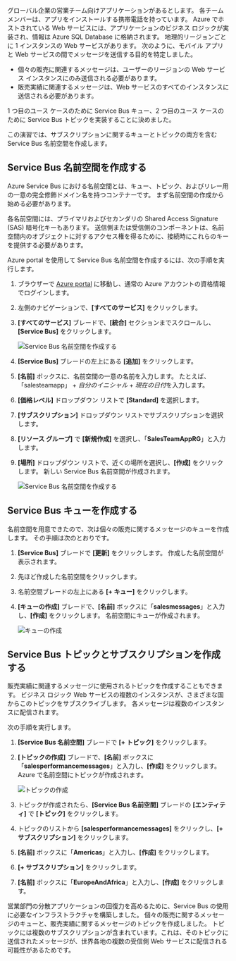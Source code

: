 グローバル企業の営業チーム向けアプリケーションがあるとします。 各チーム メンバーは、アプリをインストールする携帯電話を持っています。 Azure でホストされている Web サービスには、アプリケーションのビジネス ロジックが実装され、情報は Azure SQL Database に格納されます。 地理的リージョンごとに 1 インスタンスの Web サービスがあります。 次のように、モバイル アプリと Web サービスの間でメッセージを送信する目的を特定しました。

- 個々の販売に関連するメッセージは、ユーザーのリージョンの Web サービス インスタンスにのみ送信される必要があります。
- 販売実績に関連するメッセージは、Web サービスのすべてのインスタンスに送信される必要があります。

1 つ目のユース ケースのために Service Bus キュー、2 つ目のユース ケースのために Service Bus トピックを実装することに決めました。

この演習では、サブスクリプションに関するキューとトピックの両方を含む Service Bus 名前空間を作成します。

## <a name="create-a-service-bus-namespace"></a>Service Bus 名前空間を作成する

Azure Service Bus における名前空間とは、キュー、トピック、およびリレー用の一意の完全修飾ドメイン名を持つコンテナーです。 まず名前空間の作成から始める必要があります。

各名前空間には、プライマリおよびセカンダリの Shared Access Signature (SAS) 暗号化キーもあります。 送信側または受信側のコンポーネントは、名前空間内のオブジェクトに対するアクセス権を得るために、接続時にこれらのキーを提供する必要があります。

Azure portal を使用して Service Bus 名前空間を作成するには、次の手順を実行します。

1. ブラウザーで [Azure portal](https://portal.azure.com/) に移動し、通常の Azure アカウントの資格情報でログインします。

1. 左側のナビゲーションで、**[すべてのサービス]** をクリックします。

1. **[すべてのサービス]** ブレードで、**[統合]** セクションまでスクロールし、**[Service Bus]** をクリックします。

    ![Service Bus 名前空間を作成する](../media-draft/3-create-namespace-1.png)

1. **[Service Bus]** ブレードの左上にある **[追加]** をクリックします。

1. **[名前]** ボックスに、名前空間の一意の名前を入力します。 たとえば、「salesteamapp」 + *自分のイニシャル* + *現在の日付*を入力します。

1. **[価格レベル]** ドロップダウン リストで **[Standard]** を選択します。

1. **[サブスクリプション]** ドロップダウン リストでサブスクリプションを選択します。

1. **[リソース グループ]** で **[新規作成]** を選択し、「**SalesTeamAppRG**」と入力します。

1. **[場所]** ドロップダウン リストで、近くの場所を選択し、**[作成]** をクリックします。 新しい Service Bus 名前空間が作成されます。

    ![Service Bus 名前空間を作成する](../media-draft/3-create-namespace-2.png)

## <a name="create-a-service-bus-queue"></a>Service Bus キューを作成する

名前空間を用意できたので、次は個々の販売に関するメッセージのキューを作成します。 その手順は次のとおりです。

1. **[Service Bus]** ブレードで **[更新]** をクリックします。 作成した名前空間が表示されます。

1. 先ほど作成した名前空間をクリックします。

1. 名前空間ブレードの左上にある **[+ キュー]** をクリックします。

1. **[キューの作成]** ブレードで、**[名前]** ボックスに「**salesmessages**」と入力し、**[作成]** をクリックします。 名前空間にキューが作成されます。

    ![キューの作成](../media-draft/3-create-queue.png)

## <a name="create-a-service-bus-topic-and-subscriptions"></a>Service Bus トピックとサブスクリプションを作成する

販売実績に関連するメッセージに使用されるトピックを作成することもできます。 ビジネス ロジック Web サービスの複数のインスタンスが、さまざまな国からこのトピックをサブスクライブします。 各メッセージは複数のインスタンスに配信されます。

次の手順を実行します。

1. **[Service Bus 名前空間]** ブレードで **[+ トピック]** をクリックします。

1. **[トピックの作成]** ブレードで、**[名前]** ボックスに「**salesperformancemessages**」と入力し、**[作成]** をクリックします。 Azure で名前空間にトピックが作成されます。

    ![トピックの作成](../media-draft/3-create-topic.png)

1. トピックが作成されたら、**[Service Bus 名前空間]** ブレードの **[エンティティ]** で **[トピック]** をクリックします。

1. トピックのリストから **[salesperformancemessages]** をクリックし、**[+ サブスクリプション]** をクリックします。

1. **[名前]** ボックスに「**Americas**」と入力し、**[作成]** をクリックします。

1. **[+ サブスクリプション]** をクリックします。

1. **[名前]** ボックスに「**EuropeAndAfrica**」と入力し、**[作成]** をクリックします。

営業部門の分散アプリケーションの回復力を高めるために、Service Bus の使用に必要なインフラストラクチャを構築しました。 個々の販売に関するメッセージのキューと、販売実績に関するメッセージのトピックを作成しました。 トピックには複数のサブスクリプションが含まれています。これは、そのトピックに送信されたメッセージが、世界各地の複数の受信側 Web サービスに配信される可能性があるためです。
